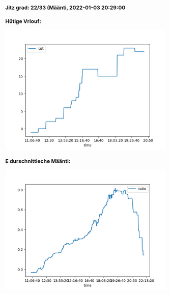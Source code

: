 ### Jitz grad: 22/33 (Määnti, 2022-01-03 20:29:00

### Hütige Vrlouf:
![Graph](Today.png)

### E durschnittleche Määnti:
![Graph](Määnti.png)